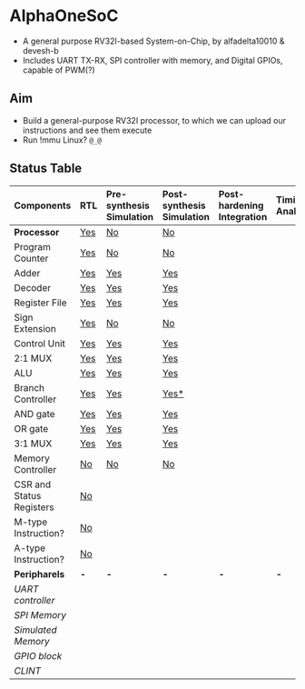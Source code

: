 # AlphaOneSoC
- A general purpose RV32I-based System-on-Chip, by alfadelta10010 & devesh-b
- Includes UART TX-RX, SPI controller with memory, and Digital GPIOs, capable of PWM(?)
## Aim
- Build a general-purpose RV32I processor, to which we can upload our instructions and see them execute
- Run !mmu Linux? `@_@`

## Status Table

| Components               | RTL                     | Pre-synthesis Simulation      | Post-synthesis Simulation       | Post-hardening Integration | Timing Analysis | GDS File |
| :----------------------- |:----------------------- | :---------------------------- | :------------------------------ | :------------------------- | :-------------- | :------- |
| **Processor**            | [Yes](src/fyracore.v)   | [No](pre_sim/fyracore.vcd)    | [No](post_sim/fyracore.vcd)     |                            |                 |          |
| Program Counter          | [Yes](src/regs.v)       | [No](pre_sim/regs.vcd)        | [No](post_sim/regs.vcd)         |                            |                 | **-**    |
| Adder                    | [Yes](src/adder.v)      | [Yes](pre_sim/adder.vcd)      | [Yes](post_sim/adder.vcd)       |                            |                 | **-**    |
| Decoder                  | [Yes](src/decoder.v)    | [Yes](pre_sim/decoder.vcd)    | [Yes](post_sim/decoder.vcd)     |                            |                 | **-**    |
| Register File            | [Yes](src/regFile.v)    | [Yes](pre_sim/regFile.vcd)    | [Yes](post_sim/regFile.vcd)     |                            |                 | **-**    |
| Sign Extension           | [Yes](src/signExt.)     | [No](pre_sim/signExt.vcd)     | [No](post_sim/signExt.vcd)      |                            |                 | **-**    |
| Control Unit             | [Yes](src/controller.v) | [Yes](pre_sim/controller.vcd) | [Yes](post_sim/controller.vcd)  |                            |                 | **-**    |
| 2:1 MUX                  | [Yes](src/mux21.v)      | [Yes](pre_sim/mux21.vcd)      | [Yes](post_sim/mux21.vcd)       |                            |                 | **-**    |
| ALU                      | [Yes](alu.v)            | [Yes](pre_sim/alu.vcd)        | [Yes](post_sim/alu.vcd)         |                            |                 | **-**    |
| Branch Controller        | [Yes](src/branchCtrl.v) | [Yes](pre_sim/branchCtrl.vcd) | [Yes*](post_sim/branchCtrl.vcd) |                            |                 | **-**    |
| AND gate                 | [Yes](src/and2.v)       | [Yes](pre_sim/and2.vcd)       | [Yes](post_sim/and2.vcd)        |                            |                 | **-**    |
| OR gate                  | [Yes](src/or2.v)        | [Yes](pre_sim/or2.vcd)        | [Yes](post_sim/or2.vcd)         |                            |                 | **-**    |
| 3:1 MUX                  | [Yes](src/mux31.v)      | [Yes](pre_sim/mux31.vcd)      | [Yes](post_sim/mux31.vcd)       |                            |                 | **-**    |
| Memory Controller        | [No](src/memctrl.v)     | [No](pre_sim/memctrl.vcd)     | [No](post_sim/memctrl.vcd)      |                            |                 | **-**    |
| CSR and Status Registers | [No](src/csr.v)         |                               |                                 |                            |                 | **-**    |
| M-type Instruction?      | [No]()                  |                               |                                 |                            |                 | **-**    |
| A-type Instruction?      | [No]()                  |                               |                                 |                            |                 | **-**    |
| **Peripharels**          | **-**                   | **-**                         | **-**                           | **-**                      | **-**           | **-**    |
| *UART controller*        |                         |                               |                                 |                            |                 |          |
| *SPI Memory*             |                         |                               |                                 |                            |                 |          |
| *Simulated Memory*       |                         |                               |                                 |                            |                 |          |
| *GPIO block*             |                         |                               |                                 |                            |                 |          |
| *CLINT*                  |                         |                               |                                 |                            |                 |          |


